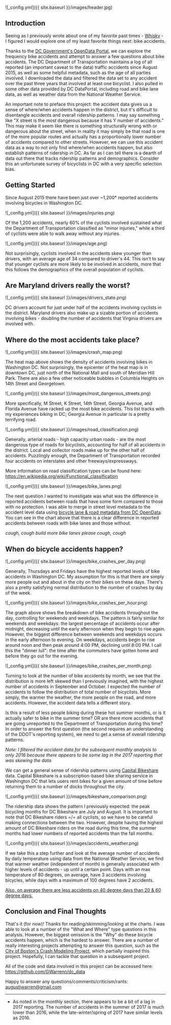 ![_config.yml]({{ site.baseurl }}/images/header.jpg)

Introduction
------------

Seeing as I previously wrote about one of my favorite past times - [Whisky](https://gwarrenn.github.io/whisky/) - I figured I would explore one of my least favorite things next: bike accidents.

Thanks to the [DC Government's OpenData Portal](http://opendata.dc.gov/), we can explore the frequency bike accidents and attempt to answer a few questions about bike accidents. The DC Department of Transportation maintains a log of all reported (an important caveat to the data) traffic accidents since August 2015, as well as some helpful metadata, such as the age of all parties involved. I downloaded the data and filtered the data set to any accident over the past three years that involved at least one bicyclist. I also pulled in some other data provided by DC DataPortal, including road and bike lane data, as well as weather data from the National Weather Service.

An important note to preface this project: the accident data gives us a sense of where/when accidents happen in the district, but it's difficult to disentangle accidents and overall ridership patterns. I may say something like "X street is the most dangerous because it has Y number of accidents." This may make it seem like there is something structurally wrong with or dangerous about the street, when in reality it may simply be that road is one of the more popular routes and actually has a proportionally lower number of accidents compared to other streets. However, we can use this accident data as a way to not only find where/when accidents happen, but also establish patterns of ridership in DC. As far as I can tell there is a dearth of data out there that tracks ridership patterns and demographics. Consider this an unfortunate survey of bicyclists in DC with a very specific selection bias.

Getting Started
---------------

Since August 2015 there have been just over ~1,200* reported accidents involving bicycles in Washington DC.

![_config.yml]({{ site.baseurl }}/images/injuries.png)

Of the 1,200 accidents, nearly 60% of the cyclists involved sustained what the Department of Transportation classified as "minor injuries," while a third of cyclists were able to walk away without any injuries.

![_config.yml]({{ site.baseurl }}/images/age.png)

Not surprisingly, cyclists involved in the accidents skew younger than drivers, with an average age of 34 compared to driver's 44. This isn't to say that younger cyclists are more likely to be involved in accidents, more that this follows the demographics of the overall population of cyclists.

Are Maryland drivers really the worst?
--------------------------------------

![_config.yml]({{ site.baseurl }}/images/drivers_state.png)

DC drivers account for just under half of the accidents involving cyclists in the district. Maryland drivers also make up a sizable portion of accidents involving bikes - doubling the number of accidents that Virginia drivers are involved with.

Where do the most accidents take place?
----------------------------------------------------

![_config.yml]({{ site.baseurl }}/images/crash_map.png)

The heat map above shows the density of accidents involving bikes in Washington DC. Not surprisingly, the epicenter of the heat map is in downtown DC, just north of the National Mall and south of Meridian Hill Park. There are also a few other noticeable bubbles in Columbia Heights on 14th Street and Georgetown.

![_config.yml]({{ site.baseurl }}/images/most_dangerous_streets.png)

More specifically, M Street, K Street, 14th Street, Georgia Avenue, and Florida Avenue have racked up the most bike accidents. This list tracks with my experiences biking in DC; Georgia Avenue in particular is a pretty terrifying road.

![_config.yml]({{ site.baseurl }}/images/road_classification.png)

Generally, arterial roads - high capacity urban roads - are the most dangerous type of roads for bicyclists, accounting for half of all accidents in the district. Local and collector roads make up for the other half of accidents. Puzzlingly enough, the Department of Transportation recorded four accidents on interstates and other freeways/expressways.

More information on road classification types can be found here: <https://en.wikipedia.org/wiki/Functional_classification>

![_config.yml]({{ site.baseurl }}/images/bike_lanes.png)

The next question I wanted to investigate was what was the difference in reported accidents between roads that have some form compared to those with no protection. I was able to merge in street level metadata to the accident level data using [bicycle lane & road metadata from DC OpenData](http://opendata.dc.gov/datasets/bicycle-lanes). You can see in the chart above that there is a clear difference in reported accidents between roads with bike lanes and those without.

*cough, cough build more bike lanes please cough, cough*

When do bicycle accidents happen?
---------------------------------

![_config.yml]({{ site.baseurl }}/images/bike_crashes_per_day.png)

Generally, Thursdays and Fridays have the highest reported levels of bike accidents in Washington DC. My assumption for this is that there are simply more people out and about in the city on their bikes on these days. There's also a pretty satisfying normal distribution to the number of crashes by day of the week.

![_config.yml]({{ site.baseurl }}/images/bike_crashes_per_hour.png)

The graph above shows the breakdown of bike accidents throughout the day, controlling for weekends and weekdays. The pattern is fairly similar for weekends and weekdays: the largest percentage of accidents occur after midnight, decreasing until the early afternoon when they begin to rise again. However, the biggest difference between weekends and weekdays occurs in the early afternoon to evening. On weekdays, accidents begin to rise around noon and then peak around 4:00 PM, declining until 8:00 PM. I call this the "dinner lull": the time after the commuters have gotten home and before they go out for the evening.

![_config.yml]({{ site.baseurl }}/images/bike_crashes_per_month.png)

Turning to look at the number of bike accidents by month, we see that the distribution is more left skewed than I previously imagined, with the highest number of accidents in September and October. I expected the number of accidents to follow the distribution of total number of bicyclists. More simply, the warmer the weather, the more people on the road, and more accidents. However, the accident data tells a different story.

Is this a result of less people biking during these hot summer months, or is it actually safer to bike in the summer time? OR are there more accidents that are going unreported to the Department of Transportation during this time? In order to answer the first question (the second requires an understanding of the DDOT's reporting system), we need to get a sense of overall ridership patterns.

*Note: I filtered the accident data for the subsequent monthly analysis to only 2016 because there appears to be some lag in the 2017 reporting that was skewing the data*

We can get a general sense of ridership patterns using [Capital Bikeshare](https://www.capitalbikeshare.com/system-data) data. Capital Bikeshare is a subscription-based bike sharing service in Washington DC that lets users rent bikes for a given amount of time before returning them to a number of docks throughout the city.

![_config.yml]({{ site.baseurl }}/images/bikeshare_comparison.png)

The ridership data shows the pattern I previously expected: the peak bicycling months for DC Bikeshare are July and August. It is important to note that DC Bikeshare riders =/= all cyclists, so we have to be careful making connections between the two. However, despite having the highest amount of DC Bikeshare riders on the road during this time, the summer months had lower numbers of reported accidents than the fall months.

![_config.yml]({{ site.baseurl }}/images/accidents_weather.png)

If we take this a step further and look at the average number of accidents by daily temperature using data from the National Weather Service, we find that warmer weather (independent of month) is generally associated with higher levels of accidents - up until a certain point. Days with an max temperature of 80 degrees, on average, have 3 accidents involving bicycles, while days with a maximum of 100 degrees have 2 accidents.

[Also, on average there are less accidents on 40 degree days than 20 & 60 degree days.](https://www.youtube.com/watch?v=7ttbQTz8tAE&feature=youtu.be&t=28)

Conclusion and Final Thoughts
-----------------------------

That's it (for now)! Thanks for reading/skimming/looking at the charts. I was able to look at a number of the "What and Where" type questions in this analysis. However, the biggest omission is the "Why" do these bicycle accidents happen, which is the hardest to answer. There are a number of really interesting projects attempting to answer this question, such as the [City of Boston's Crash Modeling Project](https://github.com/Data4Democracy/boston-crash-modeling), which partially inspired this project. Hopefully, I can tackle that question in a subsequent project.

All of the code and data involved in this project can be accessed here: <https://github.com/GWarrenn/dc_data>

Happy to answer any questions/comments/criticism/rants: <augustjwarren@gmail.com>

---

* As noted in the monthly section, there appears to be a bit of a lag in 2017 reporting. The number of accidents in the summer of 2017 is much lower than 2016, while the late-winter/spring of 2017 have similar levels as 2016.
